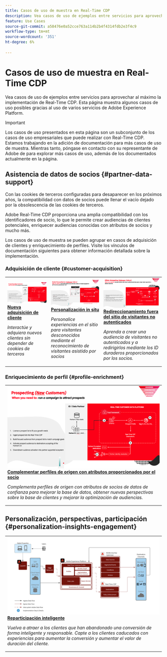 ```yaml
---
title: Casos de uso de muestra en Real-Time CDP
description: Vea casos de uso de ejemplos entre servicios para aprovechar al máximo la implementación de Real-Time CDP.
feature: Use Cases
source-git-commit: a58476e0a52cce763a114b2b4f4314fdb2e3f4c9
workflow-type: tm+mt
source-wordcount: '351'
ht-degree: 6%

---
```


# Casos de uso de muestra en Real-Time CDP

Vea casos de uso de ejemplos entre servicios para aprovechar al máximo la implementación de Real-Time CDP. Esta página muestra algunos casos de uso posibles gracias al uso de varios servicios de Adobe Experience Platform.

>[!IMPORTANT]
>
>Los casos de uso presentados en esta página son un subconjunto de los casos de uso empresariales que puede realizar con Real-Time CDP. Estamos trabajando en la adición de documentación para más casos de uso de muestra. Mientras tanto, póngase en contacto con su representante de Adobe de para explorar más casos de uso, además de los documentados actualmente en la página.

## Asistencia de datos de socios {#partner-data-support}

Con las cookies de terceros configuradas para desaparecer en los próximos años, la compatibilidad con datos de socios puede llenar el vacío dejado por la obsolescencia de las cookies de terceros.

Adobe Real-Time CDP proporciona una amplia compatibilidad con los identificadores de socio, lo que le permite crear audiencias de clientes potenciales, enriquecer audiencias conocidas con atributos de socios y mucho más.

Los casos de uso de muestra se pueden agrupar en casos de adquisición de clientes y enriquecimiento de perfiles. Visite los vínculos de documentación siguientes para obtener información detallada sobre la implementación.

### Adquisición de cliente {#customer-acquisition}

<table style="margin-top: 0 !important">
<tr>
  <td>
    <a href="../partner-data/prospecting.md">
      <img alt="Interactúe y adquiera nuevos clientes sin depender de cookies de terceros" src="/help/rtcdp/assets/partner-data/prospecting/prospecting-use-case-overview.png" />
    </a>
    <div>
      <a href="../partner-data/prospecting.md">
    <strong>Nueva adquisición de cliente</strong>
    </a>
    </div>
    <p>
    <em>Interactúe y adquiera nuevos clientes sin depender de cookies de terceros</em>
    <p>
  </td>
  <td>
    <a href="../partner-data/onsite-personalization.md">
      <img alt="Personalice experiencias en el sitio para visitantes desconocidos mediante el reconocimiento de visitantes asistido por socios" src="/help/rtcdp/assets/partner-data/onsite-personalization/onsite-personalization-overview.png" />
    </a>
    <div>
      <a href="../partner-data/onsite-personalization.md">
    <strong>Personalización in situ</strong>
    </a>
    </div>
    <p>
    <em>Personalice experiencias en el sitio para visitantes desconocidos mediante el reconocimiento de visitantes asistido por socios</em>
    <p>
  </td>
  <td>
    <a href="../partner-data/offsite-retargeting.md">
      <img alt="Aprenda a crear una audiencia de visitantes no autenticados y a redirigirlos mediante los ID duraderos proporcionados por los socios." src="../assets/offsite-retargeting/header.png" />
    </a>
    <div>
      <a href="../partner-data/offsite-retargeting.md">
    <strong>Redireccionamiento fuera del sitio de visitantes no autenticados</strong>
    </a>
    </div>
    <p>
    <em>Aprenda a crear una audiencia de visitantes no autenticados y a redirigirlos mediante los ID duraderos proporcionados por los socios.</em>
    <p>
  </td>
  </tr>
  </table>

### Enriquecimiento de perfil {#profile-enrichment}

<table style="margin-top: 0 !important">
<tr>
  <td>
    <a href="../partner-data/supplement-first-party-profiles.md">
      <img alt="Complemento de perfiles de origen con atributos proporcionados por socios" src="/help/rtcdp/assets/partner-data/prospecting/prospecting-use-case-overview.png" />
    </a>
    <div>
      <a href="../partner-data/supplement-first-party-profiles.md">
    <strong>Complementar perfiles de origen con atributos proporcionados por el socio</strong>
    </a>
    </div>
    <p>
    <em>Complementa perfiles de origen con atributos de socios de datos de confianza para mejorar la base de datos, obtener nuevas perspectivas sobre la base de clientes y mejorar la optimización de audiencias.</em>
    <p>
  </td>
  </tr>
  </table>

## Personalización, perspectivas, participación {#personalization-insights-engagement}

<table style="margin-top: 0 !important">
<tr>
  <td>
    <a href="/help/rtcdp/use-case-guides/intelligent-re-engagement/intelligent-re-engagement.md">
      <img alt="Complemento de perfiles de origen con atributos proporcionados por socios" src="/help/rtcdp/use-case-guides/intelligent-re-engagement/images/step-by-step.png" />
    </a>
    <div>
      <a href="../partner-data/prospecting.md">
    <strong>Reparticipación inteligente</strong>
    </a>
    </div>
    <p>
    <em>Vuelva a atraer a los clientes que han abandonado una conversión de forma inteligente y responsable. Capte a los clientes caducados con experiencias para aumentar la conversión y aumentar el valor de duración del cliente.</em>
    <p>
  </td>
  </tr>
  </table>
